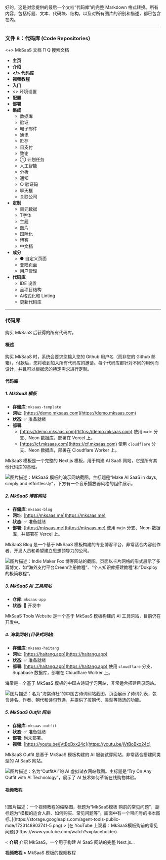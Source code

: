 好的，这是对您提供的最后一个文档“代码库”的完整 Markdown 格式转换。所有内容，包括标题、文本、代码块、结构，以及对所有图片的识别和描述，都已包含在内。

***

### 文件 8：代码库 (Code Repositories)

<+> MkSaaS 文档
Π
Q 搜索文档
*   **主页**
*   **介绍**
*   **</> 代码库**
*   **视频教程**
*   **入门**
*   <> 环境设置
*   **配置**
*   **部署**
*   **集成**
    *   数据库
    *   验证
    *   电子邮件
    *   通讯
    *   贮存
    *   日支付
    *   致谢
    *   ① 计划任务
    *   人工智能
    *   分析
    *   通知
    *   ○ 验证码
    *   聊天框
    *   关联公司
*   **定制**
    *   目元数据
    *   T字体
    *   主题
    *   图片
    *   国际化
    *   博客
    *   中文档
*   **成分**
    *   ● 自定义页面
    *   登陆页面
    *   用户管理
*   **代码库**
    *   IDE 设置
    *   品项目结构
    *   A格式化和 Linting
    *   更新代码库

---

### 代码库

购买 MkSaaS 后获得的所有代码库。

#### 概述

购买 MkSaaS 时，系统会要求您输入您的 Github 用户名（而非您的 Github 邮箱），付款后，您将收到加入所有代码库的邀请。每个代码库都针对不同的用例而设计，并且可以根据您的特定需求进行定制。

#### 代码库

##### 1. MkSaaS 模板

*   **存储库**: `mksaas-template`
*   **网址**: [https://demo.mksaas.com](https://demo.mksaas.com)
*   **状态**: ✅ 准备就绪
*   **部署**:
    *   [https://demo.mksaas.com](https://demo.mksaas.com) 使用 `main` 分支、Neon 数据库，部署在 Vercel 上。
    *   [https://cf.mksaas.com](https://cf.mksaas.com) 使用 `cloudflare` 分支、Neon 数据库，部署在 Cloudflare Worker 上。

MkSaaS 模板是一个完整的 Next.js 模板，用于构建 AI SaaS 网站，它是所有其他代码库的基础。

![图片描述：MkSaaS 模板的演示网站截图。主标题是“Make AI SaaS in days, simply and effortlessly”，下方有一个音乐播放器风格的组件展示。](https://storage.googleapis.com/agent-tools-public-mde/1723148903741-1.png)

##### 2. MkSaaS 博客网站

*   **存储库**: `mksaas-blog`
*   **网址**: [https://mksaas.me](https://mksaas.me)
*   **状态**: ✅ 准备就绪
*   **部署**: [https://mksaas.me](https://mksaas.me) 使用 `main` 分支、Neon 数据库，并部署在 Vercel 上。

MkSaaS Blog 是一个基于 MkSaaS 模板构建的专业博客平台，非常适合内容创作者、开发人员和希望建立思想领导力的公司。

![图片描述：Indie Maker Fox 博客网站的截图。页面以卡片网格的形式展示了多篇博文，如“海外支付平台Creem注册教程”、“个人知识库搭建教程”和“Dokploy的极简教程”。](https://storage.googleapis.com/agent-tools-public-mde/1723148903741-2.png)

##### 3. MkSaaS AI 工具网站

*   **仓库**: `mksaas-app`
*   **状态**: 🚧 开发中

MkSaaS Tools Website 是一个基于 MkSaaS 模板构建的 AI 工具网站，目前仍在开发中。

##### 4. 海棠网站 (目录式网站)

*   **存储库**: `mksaas-haitang`
*   **网址**: [https://haitang.app](https://haitang.app)
*   **状态**: ✅ 准备就绪
*   **部署**: [https://haitang.app](https://haitang.app) 使用 `cloudflare` 分支、Supabase 数据库，部署在 Cloudflare Worker 上。

海棠是一个基于 MkSaaS 模板的中国古诗词学习网站，非常适合搭建目录网站。

![图片描述：名为“海棠诗社”的中国古诗词网站截图。页面展示了诗词列表，包含诗名、作者、朝代和诗句节选，并提供了按朝代、类型等筛选的功能。](https://storage.googleapis.com/agent-tools-public-mde/1723148903741-3.png)

##### 5. MkSaaS Outfit 网站

*   **存储库**: `mksaas-outfit`
*   **状态**: ✅ 准备就绪
*   **部署**: 尚未部署。
*   **视频**: [https://youtu.be/jVtBoBxx24c](https://youtu.be/jVtBoBxx24c)

MkSaaS Outfit 是基于 MkSaaS 模板构建的 AI 服装试穿网站，非常适合搭建同类型的 AI SaaS 网站。

![图片描述：名为“OutfitAI”的 AI 虚拟试衣网站截图。主标题是“Try On Any Outfit with AI Technology”，展示了 AI 技术如何革新在线购物体验。](https://storage.googleapis.com/agent-tools-public-mde/1723148903741-4.png)

#### 视频教程

<br>
![图片描述：一个视频教程的缩略图，标题为“MkSaaS模板 购前的常见问题”，副标题为“模板的适合人群、如何购买、常见问题等”。画面中有一个带问号的书本图标。](https://storage.googleapis.com/agent-tools-public-mde/1723148903741-5.png)
> [在 YouTube 上观看：MkSaaS模板购前的常见问题](https://www.youtube.com/watch?v=placeholder)
<br>

< **介绍**
介绍 MkSaaS，一个用于构建 AI SaaS 网站的完整 Next.js...

**视频教程 >**
MkSaaS 模板的视频教程